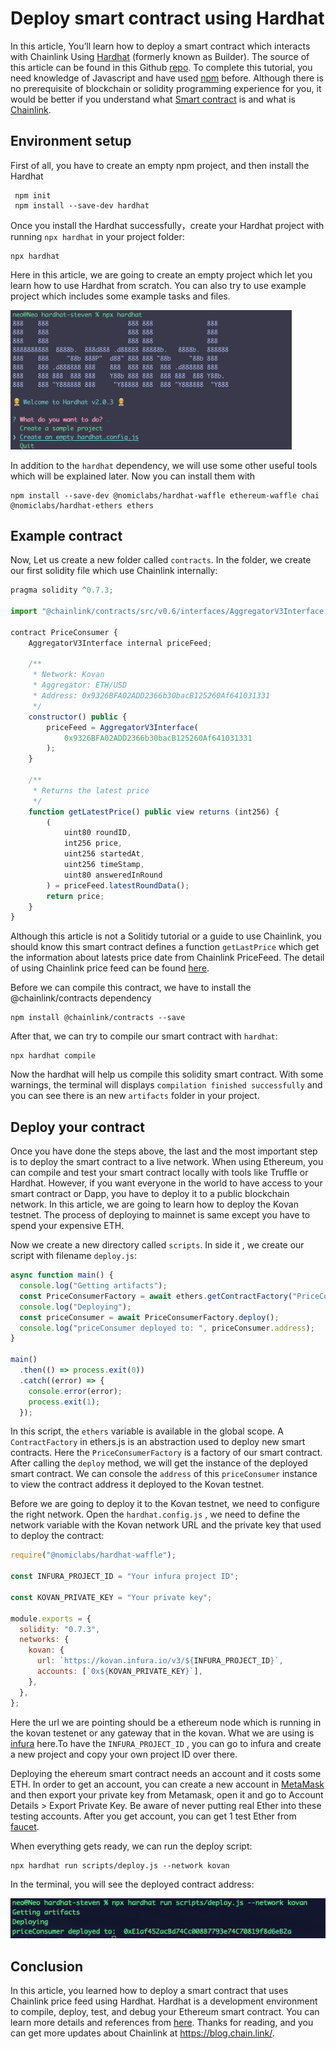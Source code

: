 # Deploy smart contract using Hardhat

In this article, You’ll learn how to deploy a smart contract which interacts with Chainlink Using [Hardhat](https://hardhat.org/) (formerly known as Builder). The source of this article can be found in this Github [repo](https://github.com/steven1227/hardhat-deploy). To complete this tutorial, you need knowledge of Javascript and have used [npm](https://www.npmjs.com/) before. Although there is no prerequisite of blockchain or solidity programming experience for you, it would be better if you understand what [Smart contract](https://cointelegraph.com/ethereum-for-beginners/what-are-smart-contracts-guide-for-beginners) is and what is [Chainlink](https://chain.link/).

## Environment setup

First of all, you have to create an empty npm project, and then install the Hardhat

```
 npm init
 npm install --save-dev hardhat
```

Once you install the Hardhat successfully，create your Hardhat project with running `npx hardhat` in your project folder:

```
npx hardhat
```

Here in this article, we are going to create an empty project which let you learn how to use Hardhat from scratch. You can also try to use example project which includes some example tasks and files.

<img src="img1.png" alt="Kitten" width="450"  />

In addition to the `hardhat` dependency, we will use some other useful tools which will be explained later. Now you can install them with

```
npm install --save-dev @nomiclabs/hardhat-waffle ethereum-waffle chai @nomiclabs/hardhat-ethers ethers
```

## Example contract

Now, Let us create a new folder called `contracts`. In the folder, we create our first solidity file which use Chainlink internally:

```javascript
pragma solidity ^0.7.3;

import "@chainlink/contracts/src/v0.6/interfaces/AggregatorV3Interface.sol";

contract PriceConsumer {
    AggregatorV3Interface internal priceFeed;

  	/**
     * Network: Kovan
     * Aggregator: ETH/USD
     * Address: 0x9326BFA02ADD2366b30bacB125260Af641031331
     */
    constructor() public {
        priceFeed = AggregatorV3Interface(
            0x9326BFA02ADD2366b30bacB125260Af641031331
        );
    }

    /**
     * Returns the latest price
     */
    function getLatestPrice() public view returns (int256) {
        (
            uint80 roundID,
            int256 price,
            uint256 startedAt,
            uint256 timeStamp,
            uint80 answeredInRound
        ) = priceFeed.latestRoundData();
        return price;
    }
}

```

Although this article is not a Solitidy tutorial or a guide to use Chainlink, you should know this smart contract defines a function `getLastPrice` which get the information about latests price date from Chainlink PriceFeed. The detail of using Chainlink price feed can be found [here](https://docs.chain.link/docs/get-the-latest-price).

Before we can compile this contract, we have to install the @chainlink/contracts dependency

```
npm install @chainlink/contracts --save
```

After that, we can try to compile our smart contract with `hardhat`:

```
npx hardhat compile
```

Now the hardhat will help us compile this solidity smart contract. With some warnings, the terminal will displays `compilation finished successfully` and you can see there is an new `artifacts` folder in your project.

## Deploy your contract

Once you have done the steps above, the last and the most important step is to deploy the smart contract to a live network. When using Ethereum, you can compile and test your smart contract locally with tools like Truffle or Hardhat. However, if you want everyone in the world to have access to your smart contract or Dapp, you have to deploy it to a public blockchain network. In this article, we are going to learn how to deploy the Kovan testnet. The process of deploying to mainnet is same except you have to spend your expensive ETH.

Now we create a new directory called `scripts`. In side it , we create our script with filename `deploy.js`:

```javascript
async function main() {
  console.log("Getting artifacts");
  const PriceConsumerFactory = await ethers.getContractFactory("PriceConsumer");
  console.log("Deploying");
  const priceConsumer = await PriceConsumerFactory.deploy();
  console.log("priceConsumer deployed to: ", priceConsumer.address);
}

main()
  .then(() => process.exit(0))
  .catch((error) => {
    console.error(error);
    process.exit(1);
  });
```

In this script, the `ethers` variable is available in the global scope. A `ContractFactory` in ethers.js is an abstraction used to deploy new smart contracts. Here the `PriceConsumerFactory` is a factory of our smart contract. After calling the `deploy` method, we will get the instance of the deployed smart contract. We can console the `address` of this `priceConsumer` instance to view the contract address it deployed to the Kovan testnet.

Before we are going to deploy it to the Kovan testnet, we need to configure the right network. Open the `hardhat.config.js` , we need to define the network variable with the Kovan network URL and the private key that used to deploy the contract:

```javascript
require("@nomiclabs/hardhat-waffle");

const INFURA_PROJECT_ID = "Your infura project ID";

const KOVAN_PRIVATE_KEY = "Your private key";

module.exports = {
  solidity: "0.7.3",
  networks: {
    kovan: {
      url: `https://kovan.infura.io/v3/${INFURA_PROJECT_ID}`,
      accounts: [`0x${KOVAN_PRIVATE_KEY}`],
    },
  },
};
```

Here the url we are pointing should be a ethereum node which is running in the kovan testenet or any gateway that in the kovan. What we are using is [infura](https://infura.io/) here.To have the `INFURA_PROJECT_ID` , you can go to infura and create a new project and copy your own project ID over there.

Deploying the ehereum smart contract needs an account and it costs some ETH. In order to get an account, you can create a new account in [MetaMask](`https://metamask.io/`) and then export your private key from Metamask, open it and go to Account Details > Export Private Key. Be aware of never putting real Ether into these testing accounts. After you get account, you can get 1 test Ether from [faucet](https://faucet.kovan.network/).

When everything gets ready, we can run the deploy script:

```
npx hardhat run scripts/deploy.js --network kovan
```

In the terminal, you will see the deployed contract address:

![Hardhat](img2.png)

## Conclusion

In this article, you learned how to deploy a smart contract that uses Chainlink price feed using Hardhat. Hardhat is a development environment to compile, deploy, test, and debug your Ethereum smart contract. You can learn more details and references from [here](https://hardhat.org/getting-started/#overview). Thanks for reading, and you can get more updates about Chainlink at https://blog.chain.link/.
